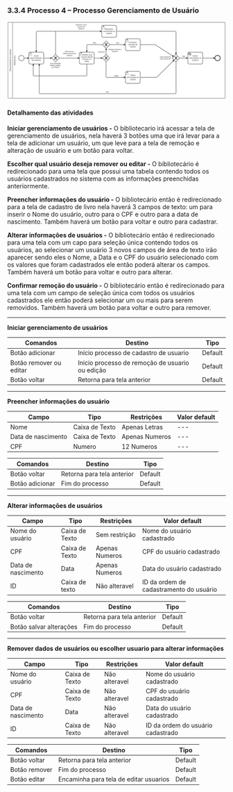 ### 3.3.4 Processo 4 – Processo Gerenciamento de Usuário

![Processo Gerenciamento de Usuário](images/processoGU.png "Modelo BPMN do Processo 4.")


#### Detalhamento das atividades


**Iniciar gerenciamento de usuários -**
O bibliotecario irá acessar a tela de gerenciamento de usuários, nela haverá 3 botões uma que irá levar para a tela de adicionar um usuário, um que leve para a tela de remoção e alteração de usuário e um botão para voltar.

**Escolher qual usuário deseja remover ou editar -**
O bibliotecário é redirecionado para uma tela que possui uma tabela contendo todos os usuários cadastrados no sistema com as informações preenchidas anteriormente.

**Preencher informações do usuário -**
O bibliotecário então é redirecionado para a tela de cadastro de livro nela haverá 3 campos de texto: um para inserir o Nome do usuário, outro para o CPF e outro para a data de nascimento. Também haverá um botão para voltar e outro para cadastrar.

**Alterar informações de usuários -**
O bibliotecário então é redirecionado para uma tela com um capo para seleção única contendo todos os usuários, ao selecionar um usuário 3 novos campos de área de texto irão aparecer sendo eles o Nome, a Data e o CPF do usuário selecionado com os valores que foram cadastrados ele então poderá alterar os campos. Também haverá um botão para voltar e outro para alterar.

**Confirmar remoção do usuário -**
O bibliotecário então é redirecionado para uma tela com um campo de seleção única com todos os usuários cadastrados ele então poderá selecionar um ou mais para serem removidos. Também haverá um botão para voltar e outro para remover.

___________________________________________________________________________________________________________________________________

**Iniciar gerenciamento de usuários**


| **Comandos**         |  **Destino**                   | **Tipo** |
| ---                  | ---                            | ---                         |
| Botão adicionar      | Início processo de cadastro de usuario   | Default           |
| Botão remover ou editar | Inicio processo de remoção de usuario ou edição  | Default|
| Botão voltar         | Retorna para tela anterior               | Default           |

___________________________________________________________________________________________________________________________________

**Preencher informações do usuário**

| **Campo**       | **Tipo**         | **Restrições** | **Valor default** |
| ---             | ---              | ---            | ---               |
| Nome            | Caixa de Texto   | Apenas Letras  | ---               |
| Data de nascimento| Caixa de Texto | Apenas Numeros | ---               |
| CPF             |   Numero         | 12 Numeros | ---               |




| **Comandos**         |  **Destino**                   | **Tipo**          |
| ---                  | ---                            | ---               |
| Botão voltar         | Retorna para tela anterior     | Default           |
| Botão adicionar      | Fim do processo                | Default           |

__________________________________________________________________________________________________________________________________


**Alterar informações de usuários**

| **Campo**       | **Tipo**         | **Restrições** | **Valor default** |
| ---             | ---              | ---            | ---               |
| Nome do usuário | Caixa de Texto | Sem restrição | Nome do usuário cadastrado |
| CPF             |   Caixa de Texto | Apenas Numeros | CPF do usuário cadastrado               |
| Data de nascimento| Data           | Apenas Numeros | Data do usuário cadastrado               |
| ID | Caixa de texto | Não alteravel | ID da ordem de cadastramento do usuário


| **Comandos**         |  **Destino**                   | **Tipo**          |
| ---                  | ---                            | ---               |
| Botão voltar         | Retorna para tela anterior     | Default           |
| Botão salvar alterações    | Fim do processo                | Default           |

___________________________________________________________________________________________________________________________________
 
**Remover dados de usuários ou escolher usuario para alterar informações**

| **Campo**       | **Tipo**         | **Restrições** | **Valor default** |
| ---             | ---              | ---            | ---               |
| Nome do usuário | Caixa de Texto   | Não alteravel | Nome do usuário cadastrado |
| CPF             |   Caixa de Texto | Não alteravel | CPF do usuário cadastrado  |
| Data de nascimento| Data           | Não alteravel | Data do usuário cadastrado |
| ID|  Caixa de Texto        | Não alteravel | ID da ordem do usuário cadastrado |




| **Comandos**         |  **Destino**                   | **Tipo**          |
| ---                  | ---                            | ---               |
| Botão voltar         | Retorna para tela anterior     | Default           |
| Botão remover        | Fim do processo                | Default           |
| Botão editar        | Encaminha para tela de editar usuarios  | Default          |
